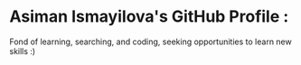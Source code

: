 # Asiman Ismayilova's GitHub Profile :

Fond of learning, searching, and coding, seeking opportunities to learn new skills :) 


